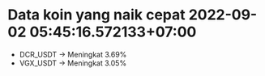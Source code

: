# Data koin yang naik cepat 2022-09-02 05:45:16.572133+07:00

* DCR_USDT -> Meningkat 3.69%
* VGX_USDT -> Meningkat 3.05%
